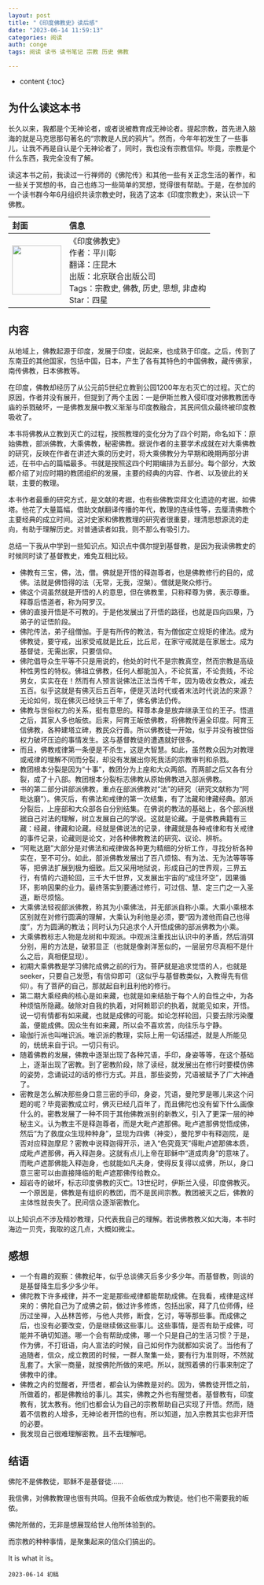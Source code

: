 ```yaml
---
layout: post
title: "《印度佛教史》读后感"
date: "2023-06-14 11:59:13"
categories: 阅读
auth: conge
tags: 阅读 读书 读书笔记 宗教 历史 佛教

---
```

* content
{:toc}

## 为什么读这本书

长久以来，我都是个无神论者，或者说被教育成无神论者。提起宗教，首先进入脑海的就是马克思那句著名的“宗教是人民的鸦片”。然而，今年年初发生了一些事儿，让我不再是自认是个无神论者了，同时，我也没有宗教信仰。毕竟，宗教是个什么东西，我完全没有了解。

读这本书之前，我读过一行禅师的《佛陀传》和其他一些有关正念生活的著作，和一些关于冥想的书，自己也练习一些简单的冥想，觉得很有帮助。于是，在参加的一个读书群今年6月组织共读宗教史时，我选了这本《印度宗教史》，来认识一下佛教。


|封面|信息|
|:----|:----|
|<img src="https://neodb.social/media/book/2021/09/16bfb6ff8c-a33a-452c-aa29-152d60a48d2a.jpg" width="100" /> |《印度佛教史》<br>作者：平川彰 <br>翻译：庄昆木<br>出版：北京联合出版公司 <br>Tags：宗教史, 佛教, 历史, 思想, 非虚构<br>Star：四星|


## 内容

从地域上，佛教起源于印度，发展于印度，说起来，也成熟于印度。之后，传到了东南亚的其他国家，包括中国，日本，产生了各有其特色的中国佛教，藏传佛家，南传佛教，日本佛教等。

在印度，佛教却经历了从公元前5世纪立教到公园1200年左右灭亡的过程。灭亡的原因，作者并没有展开，但提到了两个主因：一是伊斯兰教入侵印度对佛教教团寺庙的杀戮破坏，一是佛教发展中教义渐渐与印度教融合，其民间信众最终被印度教吸收了。

本书将佛教从立教到灭亡的过程，按照教理的变化分为了四个时期，命名如下：原始佛教，部派佛教，大乘佛教，秘密佛教。据说作者的主要学术成就在对大乘佛教的研究，反映在作者在讲述大乘的历史时，将大乘佛教分为早期和晚期两部分讲述，在书中占的篇幅最多。书就是按照这四个时期编排为五部分。每个部分，大致都介绍了对应时期的教团组织的发展，主要的经典的内容、作者、以及彼此的关联，主要的教理。

本书作者最重的研究方式，是文献的考据，也有些佛教崇拜文化遗迹的考据，如佛塔。他花了大量篇幅，借助文献翻译传播的年代，教理的连续性等，去厘清佛教个主要经典的成立时间。这对史家和佛教教理的研究者很重要，理清思想源流的走向，有助于理解历史。对普通读者如我，则不那么有吸引力。

总结一下我从中学到一些知识点。知识点中偶尔提到基督教，是因为我读佛教史的时候同时读了基督教史，难免互相比较。

* 佛教有三宝，佛，法，僧。佛就是开悟的释迦尊者，也是佛教修行的目的，成佛。法就是佛悟得的法（无常，无我，涅槃）。僧就是聚众修行。
* 佛这个词虽然就是开悟的人的意思，但在佛教里，只称释尊为佛，表示尊重。释尊后悟道者，称为阿罗汉。
* 佛的直接开悟是不可教的。于是他发展出了开悟的路径，也就是四向四果，乃弟子的证悟阶段。
* 佛陀传法，弟子组僧伽。于是有所传的教法，有为僧伽定立规矩的律法。成为佛教徒，要守戒，出家受戒就是比丘，比丘尼，在家守戒就是在家居士。成为基督徒，无需出家，只要信仰。
* 佛陀倡导众生平等不只是用说的，他处的时代不是宗教真空，然而宗教是高级种性男性的特权。佛祖立佛教，任何人都能加入，不论贫富，不论贵贱，不论男女，实实在在！然而有人预言说佛法正法当传千年，因为吸收女教众，减去五百。似乎这就是有佛灭后五百年，便是灭法时代或者末法时代说法的来源？无论如何，现在佛灭已经快三千年了，佛名佛法仍传。
* 佛教与世俗权力的关系，挺有意思的。释尊本身是放弃继承王位的王子。悟道之后，其家人多也皈依。后来，阿育王皈依佛教，将佛教传遍全印度。阿育王信佛教，各种建塔立碑，教民众行善。所以佛教徒一开始，似乎并没有被世俗权力破坏压迫的事情发生。这与基督教徒的遭遇就好很多。
* 而且，佛教戒律第一条便是不杀生，这是大智慧。如此，虽然教众因为对教理或戒律的理解不同而分裂，却没有发展出你死我活的宗教审判和杀戮。
* 教团根本分裂是因为“十事”，教团分为上座和大众两部。而两部之后又各有分裂，成了十八部。教团根本分裂标志佛教从原始佛教进入部派佛教。
* 书的第二部分讲部派佛教，重点在部派佛教对“法”的研究（研究文献称为“阿毗达磨”）。佛灭后，有佛法和戒律的第一次结集，有了法藏和律藏经典。部派分裂后，上座部和大众部各自分别结集。在佛说的教法的基础上，各个部派根据自己对法的理解，树立发展自己的学说。这就是论藏。于是佛教典籍有三藏：经藏，律藏和论藏。经就是佛说法的记录，律藏就是各种戒律和有关戒律的事件记录，论藏则是论文，对各种佛教教法的研究、议论、辨析。
* “阿毗达磨”大部分是对佛法和戒律做各种更为精细的分析工作，寻找分析各种实在，至不可分。如此，部派佛教发展出了百八烦恼、有为法、无为法等等等等，把佛法扩展到极为细致。后又采用地狱说，形成自己的世界观，三界五行，有情的六道轮回，三千大千世界，又发展出宇宙的“成住坏空”，因果循环，影响因果的业力。最终落实到要通过修行，可过信、慧、定三门之一入圣道，断尽烦恼。
* 大乘佛法轻视部派佛教，称其为小乘佛法，并无部派自称小乘。大乘小乘根本区别就在对修行圆满的理解，大乘认为利他是必须，要“因为渡他而自己也得度”，方为圆满的教法；同时认为只追求个人开悟成佛的部派佛教为小乘。
* 大乘佛教标志人物是龙树和中观派。中观派注重找出认识中的矛盾，然后消弭分别，用的方法是，破邪显正（也就是像剥洋葱似的，一层层穷尽真相不是什么之后，真相便显现）。
* 初期大乘佛教是学习佛陀成佛之前的行为。菩萨就是追求觉悟的人，也就是seeker，只要自己发愿，有信仰即可（这似乎与基督教类似，入教得先有信仰）。有了菩萨的自己，那就起自利且利他的修行。
* 第二期大乘经典的核心是如来藏，也就是如来结胎于每个人的自性之中，为各种烦恼所隐藏。破除对自我的执着，对阿赖耶识的执着，就能见如来，开悟。说一切有情都有如来藏，也就是成佛的可能。如论怎样轮回，只要去除污染覆盖，便能成佛。因众生有如来藏，所以会不喜欢苦，向往乐与宁静。
* 瑜伽行派也叫唯识派。唯识派的教理，实际上用一句话描述，就是人所能见的，统统来自于识。一切只有识。
* 随着佛教的发展，佛教中逐渐出现了各种咒语，手印，身姿等等，在这个基础上，逐渐出现了密教。到了密教阶段，除了读经，就发展出在修行时要模仿佛的姿势，念诵说过的话的修行方式。并且，那些姿势，咒语被赋予了广大神通了。
* 密教是怎么解决那些身口意三密的手印，身姿，咒语，曼陀罗是哪儿来这个问题的呢？毕竟密教成立时，佛灭已经几百年了，而且佛陀也没有留下什么画像什么的。密教发展了一种不同于其他佛教派别的新教义，引入了更深一层的神秘主义。认为教主不是释迦尊者，而是大毗卢遮那佛。毗卢遮那佛觉悟成佛，然后“为了救度众生现种种身”，显现为四佛（神变），曼陀罗中有释迦院，是否对应释迦摩尼？密教中说释迦得开示，进入“色究竟天”得毗卢遮那佛本质，成毗卢遮那佛，再入释迦身。这就有点儿上帝在耶稣中“道成肉身”的意味了。而毗卢遮那佛能入释迦身，也就能如凡夫身，使得反复得以成佛，所以，身口意三密可以由直接降临的毗卢遮那佛传给教众。
* 超岩寺的破坏，标志印度佛教的灭亡。13世纪时，伊斯兰入侵，印度佛教灭。一个原因是，佛教是有组织的教团，而不是民间宗教。教团被灭之后，佛教的主体性就丧失了。民间信众逐渐密教化。

以上知识点不涉及精妙教理，只代表我自己的理解。若说佛教教义如大海，本书时海边一贝壳，我取的这几点，大概如微尘。

## 感想

* 一个有趣的观察：佛教纪年，似乎总谈佛灭后多少多少年。而基督教，则谈的是基督降生后多少多少年。
* 佛陀教下许多戒律，并不一定是那些戒律都能帮助成佛。在我看，戒律是这样来的：佛陀自己为了成佛之前，做过许多修炼，包括出家，拜了几位师傅，经历过坐禅，入丛林苦修，与他人共修，断食，乞讨，等等那些事。而成佛之后，也没有必要改变，仍是继续做这些事儿。这些事情，是否有助于成佛，可能并不确切知道。哪一个会有帮助成佛，哪一个只是自己的生活习惯？于是，作为佛，不打诳语，向人宣法的时候，自己如何作为就都如实说了。当他有了追随者，信众，成立教团的时候，一群人聚集一处，要有行为准则呀，不然就乱套了。大家一商量，就按佛陀所做的来吧。所以，就照着佛的行事来制定了佛教中的律。
* 佛教之内的觉醒者，开悟者，都会认为佛教是对的。因为，佛教徒开悟之前，所做着的，都是佛教给的事儿。其实，佛教之外也有醒觉者。基督教有，印度教有，犹太教有。他们也都会认为自己的宗教帮助自己实现了开悟。然而，随着不信教的人增多，无神论者开悟的也有。所以知道，加入宗教其实也非开悟的必要。
* 我发现自己很难理解密教。且不去理解吧。

## 结语

佛陀不是佛教徒，耶稣不是基督徒……

我信佛，对佛教教理也很有共鸣。但我不会皈依成为教徒。他们也不需要我的皈依。

佛陀所做的，无非是想展现给世人他所体验到的。

而宗教的种种事情，是聚集起来的信众们搞出的。

It is what it is。


```
2023-06-14 初稿
```
